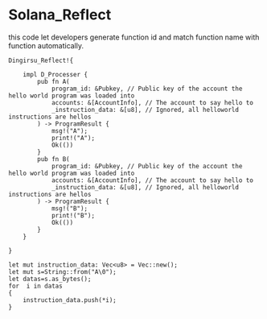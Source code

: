 # Solana_Reflect

this code let developers generate function id and match function name with function automatically.

    Dingirsu_Reflect!{

        impl D_Processer {
            pub fn A(
                program_id: &Pubkey, // Public key of the account the hello world program was loaded into
                accounts: &[AccountInfo], // The account to say hello to
                _instruction_data: &[u8], // Ignored, all helloworld instructions are hellos
            ) -> ProgramResult {
                msg!("A");
                print!("A");
                Ok(())
            }
            pub fn B(
                program_id: &Pubkey, // Public key of the account the hello world program was loaded into
                accounts: &[AccountInfo], // The account to say hello to
                _instruction_data: &[u8], // Ignored, all helloworld instructions are hellos
            ) -> ProgramResult {
                msg!("B");
                print!("B");
                Ok(())
            }
        }

    }
    
    let mut instruction_data: Vec<u8> = Vec::new();
    let mut s=String::from("A\0");
    let datas=s.as_bytes();
    for  i in datas
    {
        instruction_data.push(*i);
    }

